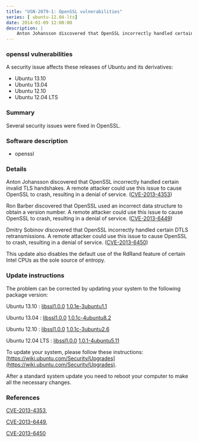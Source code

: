 ```yaml
---
title: "USN-2079-1: OpenSSL vulnerabilities"
series: [ ubuntu-12.04-lts]
date: 2014-01-09 12:00:00
description: |
    Anton Johansson discovered that OpenSSL incorrectly handled certain invalid TLS handshakes. A remote attacker could use this issue to cause OpenSSL to crash, resulting in a denial of service. ([CVE-2013-4353](http://people.ubuntu.com/~ubuntu-security/cve/CVE-2013-4353))
--- 
```

 
 


### openssl vulnerabilities

A security issue affects these releases of Ubuntu and its derivatives:

* Ubuntu 13.10
* Ubuntu 13.04
* Ubuntu 12.10
* Ubuntu 12.04 LTS

### Summary

Several security issues were fixed in OpenSSL. 

### Software description

* openssl 

### Details

Anton Johansson discovered that OpenSSL incorrectly handled certain invalid TLS handshakes. A remote attacker could use this issue to cause OpenSSL to crash, resulting in a denial of service. ([CVE-2013-4353](http://people.ubuntu.com/~ubuntu-security/cve/CVE-2013-4353))

Ron Barber discovered that OpenSSL used an incorrect data structure to obtain a version number. A remote attacker could use this issue to cause OpenSSL to crash, resulting in a denial of service. ([CVE-2013-6449](http://people.ubuntu.com/~ubuntu-security/cve/CVE-2013-6449))

Dmitry Sobinov discovered that OpenSSL incorrectly handled certain DTLS retransmissions. A remote attacker could use this issue to cause OpenSSL to crash, resulting in a denial of service. ([CVE-2013-6450](http://people.ubuntu.com/~ubuntu-security/cve/CVE-2013-6450))

This update also disables the default use of the RdRand feature of certain Intel CPUs as the sole source of entropy. 

### Update instructions

The problem can be corrected by updating your system to the following package version:

Ubuntu 13.10
 : [libssl1.0.0](https://launchpad.net/ubuntu/+source/openssl) <span> [1.0.1e-3ubuntu1.1](https://launchpad.net/ubuntu/+source/openssl/1.0.1e-3ubuntu1.1) </span> 

Ubuntu 13.04
 : [libssl1.0.0](https://launchpad.net/ubuntu/+source/openssl) <span> [1.0.1c-4ubuntu8.2](https://launchpad.net/ubuntu/+source/openssl/1.0.1c-4ubuntu8.2) </span> 

Ubuntu 12.10
 : [libssl1.0.0](https://launchpad.net/ubuntu/+source/openssl) <span> [1.0.1c-3ubuntu2.6](https://launchpad.net/ubuntu/+source/openssl/1.0.1c-3ubuntu2.6) </span> 

Ubuntu 12.04 LTS
 : [libssl1.0.0](https://launchpad.net/ubuntu/+source/openssl) <span> [1.0.1-4ubuntu5.11](https://launchpad.net/ubuntu/+source/openssl/1.0.1-4ubuntu5.11) </span> 

To update your system, please follow these instructions: [https://wiki.ubuntu.com/Security/Upgrades](https://wiki.ubuntu.com/Security/Upgrades).

After a standard system update you need to reboot your computer to make all the necessary changes. 

### References

 
 [CVE-2013-4353](http://people.ubuntu.com/~ubuntu-security/cve/CVE-2013-4353), 

 [CVE-2013-6449](http://people.ubuntu.com/~ubuntu-security/cve/CVE-2013-6449), 

 [CVE-2013-6450](http://people.ubuntu.com/~ubuntu-security/cve/CVE-2013-6450)
 

